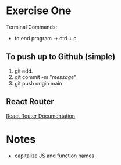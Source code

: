 # Exercise One 

Terminal Commands: 
- to end program -> ctrl + c

## To push up to Github (simple) 

1. git add. 
2. git commit -m "_message_"
3. git push origin main

## React Router 

[React Router Documentation](https://reactrouter.com/web/guides/quick-start)

# Notes

- capitalize JS and function names 
